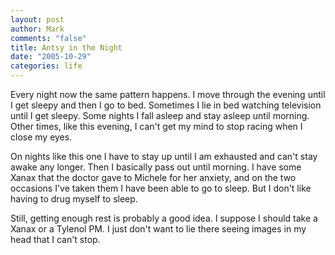 ```yaml
--- 
layout: post
author: Mark
comments: "false"
title: Antsy in the Night
date: "2005-10-29"
categories: life
---
```

Every night now the same pattern happens. I move through the evening until I get sleepy and then I go to bed. Sometimes I lie in bed watching television until I get sleepy. Some nights I fall asleep and stay asleep until morning. Other times, like this evening, I can't get my mind to stop racing when I close my eyes.

On nights like this one I have to stay up until I am exhausted and can't stay awake any longer. Then I basically pass out until morning. I have some Xanax that the doctor gave to Michele for her anxiety, and on the two occasions I've taken them I have been able to go to sleep. But I don't like having to drug myself to sleep.

Still, getting enough rest is probably a good idea. I suppose I should take a Xanax or a Tylenol PM. I just don't want to lie there seeing images in my head that I can't stop.
